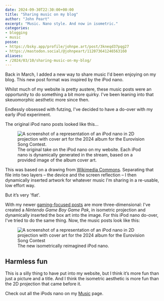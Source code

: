 ```yaml
---
date: 2024-09-30T22:30:00+00:00
title: "Sharing music on my blog"
author: "John Peart"
excerpt: "Music. Nano style. And now in isometric."
categories:
- blogging
- music
posse:
- https://bsky.app/profile/johnpe.art/post/3kneqd37pqg27
- https://mastodon.social/@johnpeart/112073641246563160
aliases: 
- /2024/03/10/sharing-music-on-my-blog/
---
```


Back in March, I added a new way to share music I'd been enjoying on my blog. This new post format was inspired by the iPod nano.

Whilst much of my website is pretty austere, these music posts were an opportunity to do something a bit more quirky. I've been leaning into that skeuomorphic aesthetic more since then.

Endlessly obsessed with futzing, I've decided to have a do-over with my early iPod experiment.

The original iPod nano posts looked like this...

<figure>
	<img src="/images/posts/2024-09-30-ipod-old.png" alt="A screenshot of a representation of an iPod nano in 2D projection with cover art for the 2024 album for the Eurovision Song Contest.">
	<figcaption>
	The original take on the iPod nano on my website. Each iPod nano is dynamically generated in the stream, based on a provided image of the album cover art.
	</figcaption>
</figure>

This was based on a drawing from [Wikimedia Commons](https://commons.wikimedia.org/wiki/File:6G_IPod_Nano.svg). Separating that file into two layers – the device and the screen reflection – I then dynamically inserted artwork for whatever music I'm sharing in a re-usable, low effort way.

But it’s very 'flat'. 

With my newer [gaming-focused posts](/games) are more three-dimensional: I've created a *Nintendo Game Boy Game Pak*, in isometric projection and dynamically inserted the box art into the image. For this iPod nano do-over, I've tried to do the same thing. Now, the music posts look like this:

<figure>
	<img src="/images/posts/2024-09-30-ipod-new.png" alt="A screenshot of a representation of an iPod nano in 2D projection with cover art for the 2024 album for the Eurovision Song Contest">
	<figcaption>
	The new isometrically reimagined iPod nano.
	</figcaption>
</figure>

## Harmless fun

This is a silly thing to have put into my website, but I think it’s more fun than just a picture and a title. And I think the isometric aesthetic is more fun than the 2D projection that came before it.

Check out all the iPods nano on my [Music](/music) page.